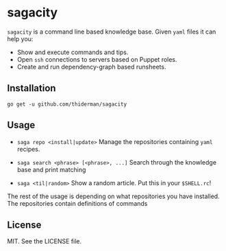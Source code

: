 # sagacity

`sagacity` is a command line based knowledge base. Given `yaml` files it can
help you:

* Show and execute commands and tips.
* Open `ssh` connections to servers based on Puppet roles.
* Create and run dependency-graph based runsheets.

## Installation

`go get -u github.com/thiderman/sagacity`

## Usage

* `saga repo <install|update>`
Manage the repositories containing `yaml` recipes.

* `saga search <phrase> [<phrase>, ...]`
Search through the knowledge base and print matching

* `saga <til|random>`
Show a random article. Put this in your `$SHELL.rc`!

The rest of the usage is depending on what repositories you have
installed. The repositories contain definitions of commands

## License
MIT. See the LICENSE file.
